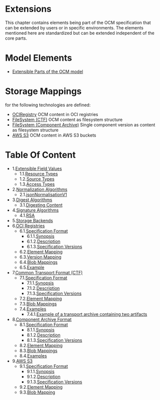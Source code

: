 # Extensions <extensible part>

This chapter contains elements being part of the OCM specification that can be extended by users or in specific environments. The elements mentioned here are standardized but can be extended independent of the core parts.

# Model Elements
- [ Extensible Parts of the OCM model](01-extensions.md)

# Storage Mappings
for the following technologies are defined:

- [OCIRegistry](03-oci.md) OCM content in OCI registries
- [FileSystem (CTF)](04-files.md) OCM content as filesystem structure
- [FileSystem (Component Archive)](04-files.md) Single component version as content as filesystem structure
- [AWS S3](05-s3.md) OCM content in AWS S3 buckets

# Table Of Content

* 1.[Extensible Field Values](01-extensions.md#extensible-field-values)
  * 1.1.[Resource Types](01-extensions.md#resource-types)
  * 1.2.[Source Types](01-extensions.md#source-types)
  * 1.3.[Access Types](01-extensions.md#access-types)
* 2.[Normalization Algorithms](01-extensions.md#normalization-algorithms)
  * 2.1.[jsonNormalisationV1](01-extensions.md#jsonnormalisationv1)
* 3.[Digest Algorithms](01-extensions.md#digest-algorithms)
  * 3.1.[Digesting Content](01-extensions.md#digesting-content)
* 4.[Signature Algorithms](01-extensions.md#signature-algorithms)
  * 4.1.[RSA](01-extensions.md#rsa)
* 5.[Storage Backends](01-extensions.md#storage-backends)
* 6.[OCI Registries](03-oci.md#oci-registries)
  * 6.1.[Specification Format](03-oci.md#specification-format)
    * 6.1.1.[Synopsis](03-oci.md#synopsis)
    * 6.1.2.[Description](03-oci.md#description)
    * 6.1.3.[Specification Versions](03-oci.md#specification-versions)
  * 6.2.[Element Mapping](03-oci.md#element-mapping)
  * 6.3.[Version Mapping](03-oci.md#version-mapping)
  * 6.4.[Blob Mappings](03-oci.md#blob-mappings)
  * 6.5.[Example](03-oci.md#example)
* 7.[Common Transport Format (CTF)](04-files.md#common-transport-format-ctf)
  * 7.1.[Specification Format](04-files.md#specification-format)
    * 7.1.1.[Synopsis](04-files.md#synopsis)
    * 7.1.2.[Description](04-files.md#description)
    * 7.1.3.[Specification Versions](04-files.md#specification-versions)
  * 7.2.[Element Mapping](04-files.md#element-mapping)
  * 7.3.[Blob Mappings](04-files.md#blob-mappings)
  * 7.4.[Examples](04-files.md#examples)
    * 7.4.1.[Example of a transport archive containing two artifacts](04-files.md#example-of-a-transport-archive-containing-two-artifacts)
* 8.[Component Archive Format](04-files.md#component-archive-format)
  * 8.1.[Specification Format](04-files.md#specification-format)
    * 8.1.1.[Synopsis](04-files.md#synopsis)
    * 8.1.2.[Description](04-files.md#description)
    * 8.1.3.[Specification Versions](04-files.md#specification-versions)
  * 8.2.[Element Mapping](04-files.md#element-mapping)
  * 8.3.[Blob Mappings](04-files.md#blob-mappings)
  * 8.4.[Examples](04-files.md#examples)
* 9.[AWS S3](05-s3.md#aws-s3)
  * 9.1.[Specification Format](05-s3.md#specification-format)
    * 9.1.1.[Synopsis](05-s3.md#synopsis)
    * 9.1.2.[Description](05-s3.md#description)
    * 9.1.3.[Specification Versions](05-s3.md#specification-versions)
  * 9.2.[Element Mapping](05-s3.md#element-mapping)
  * 9.3.[Blob Mapping](05-s3.md#blob-mapping)